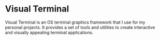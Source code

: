 # Visual Terminal

Visual Terminal is an OS terminal graphics framework that I use for my personal projects. It provides a set of tools and utilities to create interactive and visually appealing terminal applications.